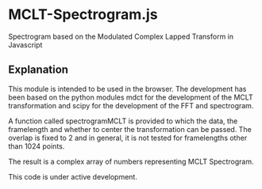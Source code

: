 # MCLT-Spectrogram.js
Spectrogram based on the Modulated Complex Lapped Transform in Javascript

## Explanation

This module is intended to be used in the browser. The development has been based on the python modules mdct for the development of the MCLT transformation and scipy for the development of the FFT and spectrogram.

A function called spectrogramMCLT is provided to which the data, the framelength and whether to center the transformation can be passed. The overlap is fixed to 2 and in general, it is not tested for framelengths other than 1024 points.

The result is a complex array of numbers representing MCLT Spectrogram.

This code is under active development.